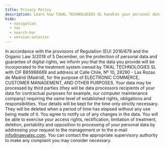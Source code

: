 ```yaml
---
title: Privacy Policy
description: Learn how TIKAL TECHNOLOGIES SL handles your personal data in compliance with EU regulations.
hide:
  - navigation
  - toc
  - search-bar
  - version-selector
---
```


In accordance with the provisions of Regulation (EU) 2016/679 and the Organic Law 3/2018 of 5 December, on the protection of personal data and guarantee of digital rights, we inform you that the data you provide will be incorporated to the treatment system owned by TIKAL TECHNOLOGIES SL with CIF B85986669 and address at Calle Chile, Nº 10, 28290 - Las Rozas de Madrid (Madrid), for the purpose of ELECTRONIC COMMERCE, CUSTOMER MANAGEMENT, AND OTHER PURPOSES. Your data may be processed by third parties (they will be data processors recipients of your data for contractual purposes for example, our computer maintenance company) requiring the same level of established rights, obligations and responsibilities. Your details will be kept for the time only strictly necessary. They will be deleted when a period of time has elapsed without any use being made of it. You agree to notify us of any changes in the data. You will be able to exercise your access rights, rectification, limitation of treatment, deletion, portability and opposition to processing of your personal data by addressing your request to the management or to the e-mail info@naevatec.com. You can contact the appropriate supervisory authority to make any complaint you may consider necessary.